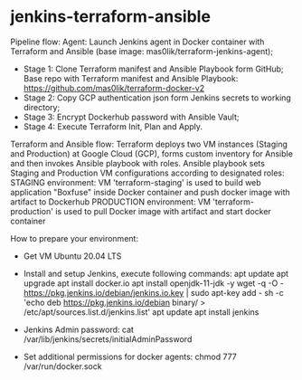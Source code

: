 # jenkins-terraform-ansible
Pipeline flow:
Agent: Launch Jenkins agent in Docker container with Terraform and Ansible (base image: mas0lik/terraform-jenkins-agent);
- Stage 1: Clone Terraform manifest and Ansible Playbook form GitHub;
Base repo with Terraform manifest and Ansible Playbook: https://github.com/mas0lik/terraform-docker-v2
- Stage 2: Copy GCP authentication json form Jenkins secrets to working directory;
- Stage 3: Encrypt Dockerhub password with Ansible Vault;
- Stage 4: Execute Terraform Init, Plan and Apply.

Terraform and Ansible flow:
Terraform deploys two VM instances (Staging and Production) at Google Cloud (GCP), forms custom inventory for Ansible
and then invokes Ansible playbook with roles.
Ansible playbook sets Staging and Production VM configurations according to designated roles:
STAGING environment: VM 'terraform-staging' is used to build web application "Boxfuse" inside Docker container
and push docker image with artifact to Dockerhub
PRODUCTION environment: VM 'terraform-production' is used to pull Docker image with artifact and start docker container

How to prepare your environment:
- Get VM Ubuntu 20.04 LTS
- Install and setup Jenkins, execute following commands:
apt update
apt upgrade
apt install docker.io
apt install openjdk-11-jdk -y
wget -q -O - https://pkg.jenkins.io/debian/jenkins.io.key | sudo apt-key add -
sh -c 'echo deb https://pkg.jenkins.io/debian binary/ > \
      /etc/apt/sources.list.d/jenkins.list'
apt update
apt install jenkins

- Jenkins Admin password:
cat /var/lib/jenkins/secrets/initialAdminPassword

- Set additional permissions for docker agents:
chmod 777 /var/run/docker.sock
